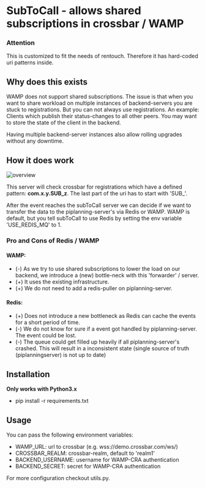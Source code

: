 # SubToCall - allows shared subscriptions in crossbar / WAMP

### Attention
This is customized to fit the needs of rentouch. Therefore it has hard-coded
uri patterns inside.


## Why does this exists
WAMP does not support shared subscriptions. The issue is that when you want to
share workload on multiple instances of backend-servers you are stuck to
registrations. But you can not always use registrations. An example: Clients
which publish their status-changes to all other peers. You may
want to store the state of the client in the backend.

Having multiple backend-server instances also allow rolling upgrades without 
any downtime.

## How it does work
![overview](https://github.com/rentouch/subtocall/raw/master/doc/overview.png)

This server will check crossbar for registrations which have a defined pattern:
**com.x.y.SUB_z**. The last part of the uri has to start with 'SUB_'.

After the event reaches the subToCall server we can decide if we want to transfer
the data to the piplanning-server's via Redis or WAMP. WAMP is default, but you
tell subToCall to use Redis by setting the env variable 'USE_REDIS_MQ' to 1.

### Pro and Cons of Redis / WAMP
#### WAMP:
- (-) As we try to use shared subscriptions to lower the load on our backend, we 
introduce a (new) bottle-neck with this 'forwarder' / server.
- (+) It uses the existing infrastructure.
- (+) We do not need to add a redis-puller on piplanning-server.

#### Redis:
- (+) Does not introduce a new bottleneck as Redis can cache the events for a
short period of time.
- (-) We do not know for sure if a event got handled by piplanning-server. The
event could be lost.
- (-) The queue could get filled up heavily if all piplanning-server's crashed.
This will result in a inconsistent state (single source of truth (piplanningserver)
is not up to date)


## Installation
**Only works with Python3.x**
* pip install -r requirements.txt


## Usage
You can pass the following environment variables:
* WAMP_URL: url to crossbar (e.g. wss://demo.crossbar.com/ws/)
* CROSSBAR_REALM: crossbar-realm, default to 'realm1'
* BACKEND_USERNAME: username for WAMP-CRA authentication
* BACKEND_SECRET: secret for WAMP-CRA authentication

For more configuration checkout utils.py.
